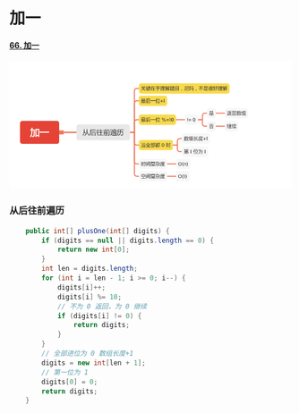 加一
===

#### [66. 加一](https://leetcode-cn.com/problems/plus-one/)

![image_plusOne](../images/lc-junior/array/image_plusOne.png)

### 从后往前遍历

```java
    public int[] plusOne(int[] digits) {
        if (digits == null || digits.length == 0) {
            return new int[0];
        }
        int len = digits.length;
        for (int i = len - 1; i >= 0; i--) {
            digits[i]++;
            digits[i] %= 10;
            // 不为 0 返回，为 0 继续
            if (digits[i] != 0) {
                return digits;
            }
        }
        // 全部进位为 0 数组长度+1
        digits = new int[len + 1];
        // 第一位为 1
        digits[0] = 0;
        return digits;
    }
```
